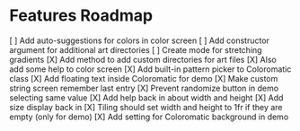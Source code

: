 # Features Roadmap

[ ] Add auto-suggestions for colors in color screen
[ ] Add constructor argument for additional art directories
[ ] Create mode for stretching gradients
[X] Add method to add custom directories for art files
[X] Also add some help to color screen
[X] Add built-in pattern picker to Coloromatic class
[X] Add floating text inside Coloromatic for demo
[X] Make custom string screen remember last entry
[X] Prevent randomize button in demo selecting same value
[X] Add help back in about width and height
[X] Add size display back in
[X] Tiling should set width and height to 1fr if they are empty (only for demo)
[X] Add setting for Coloromatic background in demo
